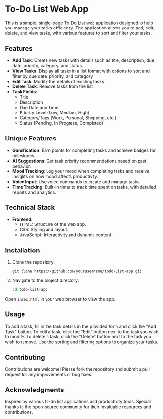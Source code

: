 # To-Do List Web App

This is a simple, single-page To-Do List web application designed to help you manage your tasks efficiently. The application allows you to add, edit, delete, and view tasks, with various features to sort and filter your tasks.

## Features

- **Add Task**: Create new tasks with details such as title, description, due date, priority, category, and status.
- **View Tasks**: Display all tasks in a list format with options to sort and filter by due date, priority, and category.
- **Edit Task**: Modify the details of existing tasks.
- **Delete Task**: Remove tasks from the list.
- **Task Fields**:
  - Title
  - Description
  - Due Date and Time
  - Priority Level (Low, Medium, High)
  - Category/Tags (Work, Personal, Shopping, etc.)
  - Status (Pending, In Progress, Completed)

## Unique Features

- **Gamification**: Earn points for completing tasks and achieve badges for milestones.
- **AI Suggestions**: Get task priority recommendations based on past behavior.
- **Mood Tracking**: Log your mood when completing tasks and receive insights on how mood affects productivity.
- **Voice Input**: Use voice commands to create and manage tasks.
- **Time Tracking**: Built-in timer to track time spent on tasks, with detailed reports and analytics.

## Technical Stack

- **Frontend**:
  - HTML: Structure of the web app.
  - CSS: Styling and layout.
  - JavaScript: Interactivity and dynamic content.

## Installation

1. Clone the repository:
   ```bash
   git clone https://github.com/yourusername/todo-list-app.git
2. Navigate to the project directory:
   ```bash
   cd todo-list-app

Open `index.html` in your web browser to view the app.

## Usage
To add a task, fill in the task details in the provided form and click the "Add Task" button.
To edit a task, click the "Edit" button next to the task you wish to modify.
To delete a task, click the "Delete" button next to the task you wish to remove.
Use the sorting and filtering options to organize your tasks.

## Contributing
Contributions are welcome! Please fork the repository and submit a pull request for any improvements or bug fixes.

## Acknowledgments
Inspired by various to-do list applications and productivity tools.
Special thanks to the open-source community for their invaluable resources and contributions.
